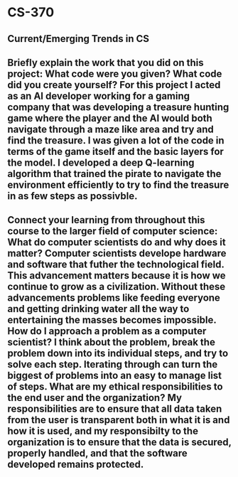 # CS-370
Current/Emerging Trends in CS
-
Briefly explain the work that you did on this project: What code were you given? What code did you create yourself?
  For this project I acted as an AI developer working for a gaming company that was developing a treasure hunting game where the player and the AI would both navigate through a maze like area and try and find the treasure. I was given a lot of the code in terms of the game itself and the basic layers for the model. I developed a deep Q-learning algorithm that trained the pirate to navigate the environment efficiently to try to find the treasure in as few steps as possivble.
-
Connect your learning from throughout this course to the larger field of computer science:
What do computer scientists do and why does it matter?
  Computer scientists develope hardware and software that futher the technological field. This advancement matters because it is how we continue to grow as a civilization. Without these advancements problems like feeding everyone and getting drinking water all the way to entertaining the masses becomes impossible.
How do I approach a problem as a computer scientist?
  I think about the problem, break the problem down into its individual steps, and try to solve each step. Iterating through can turn the biggest of problems into an easy to manage list of steps.
What are my ethical responsibilities to the end user and the organization?
  My responsibilities are to ensure that all data taken from the user is transparent both in what it is and how it is used, and my responsibilty to the organization is to ensure that the data is secured, properly handled, and that the software developed remains protected.
-
